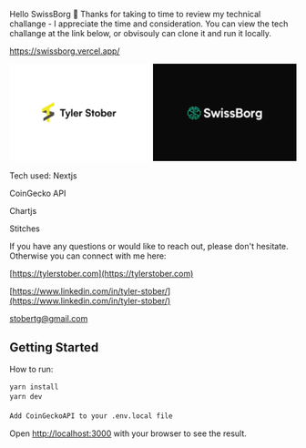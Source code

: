 Hello SwissBorg 👋 Thanks for taking to time to review my technical challange - I appreciate the time and consideration. You can view the tech challange at the link below, or obvisouly can clone it and run it locally.

https://swissborg.vercel.app/


<img src="./public/global/readme-img.webp" alt="Tyler Stober" />


Tech used:
Nextjs

CoinGecko API

Chartjs

Stitches

If you have any questions or would like to reach out, please don't hesitate. Otherwise you can connect with me here:

[https://tylerstober.com](https://tylerstober.com)

[https://www.linkedin.com/in/tyler-stober/](https://www.linkedin.com/in/tyler-stober/)

stobertg@gmail.com

## Getting Started

How to run:

```bash
yarn install
yarn dev

Add CoinGeckoAPI to your .env.local file
```

Open [http://localhost:3000](http://localhost:3000) with your browser to see the result.





